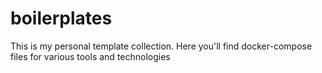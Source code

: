 # boilerplates
This is my personal template collection. Here you'll find docker-compose files for various tools and technologies
